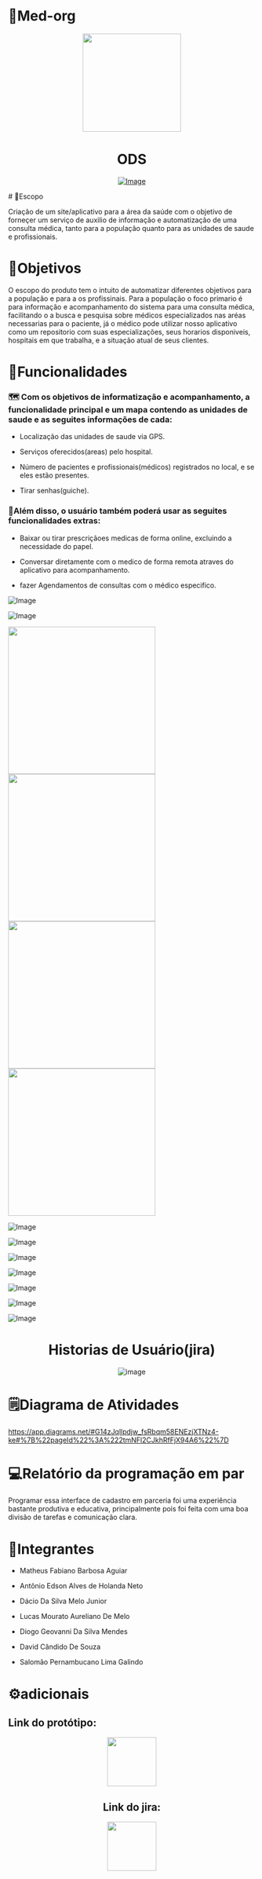 # 🏥Med-org
 
<div align= "center">
 
<img src="https://github.com/user-attachments/assets/a2b93cbb-5829-4bce-82ad-44c179b11673" width="200" height="200">


# ODS

[![Image](https://github.com/user-attachments/assets/0ef3329c-bcbc-49dd-ae64-8ca9c1e53a27)](https://www.ipea.gov.br/ods/ods3.html)




<div align= "left">
# 📓Escopo

Criação de um site/aplicativo para a área da saúde com o objetivo de forneçer um serviço de auxilio de informação e automatização de uma consulta médica, tanto para a população quanto para as unidades de saude e profissionais.


# 🎯Objetivos

O escopo do produto tem o intuito de automatizar diferentes objetivos para a população e para a os profissinais. Para a população o foco primario é para informação e acompanhamento do sistema para uma consulta médica, facilitando o a busca e pesquisa sobre médicos especializados nas aréas necessarias para o paciente, já o médico pode utilizar nosso aplicativo como um repositorio com suas especializações, seus horarios disponiveis, hospitais em que trabalha, e a situação atual de seus clientes.



# 📱Funcionalidades
### 🗺️ Com os objetivos de informatização e acompanhamento, a funcionalidade principal e um mapa contendo as unidades de saude e as seguites informações de cada:

- Localização das unidades de saude via GPS.

- Serviços oferecidos(areas) pelo hospital.

- Número de pacientes e profissionais(médicos) registrados no local, e se eles estão presentes.

- Tirar senhas(guiche).

### 📔Além disso, o usuário também poderá usar as seguites funcionalidades extras:

- Baixar ou tirar prescriçãoes medicas de forma online, excluindo a necessidade do papel.

- Conversar diretamente com o medico de forma remota atraves do aplicativo para acompanhamento.

- fazer Agendamentos de consultas com o médico especifico.

  





 
<div aliegn= "left">
 
![Image](https://github.com/user-attachments/assets/dbc30381-3ec2-41b6-bff6-54011192ad5f)
 
![Image](https://github.com/user-attachments/assets/d68246ad-58b5-47e1-9977-e84403d5259e)


<img src="https://github.com/user-attachments/assets/5b896513-9036-4aca-aa2f-8835871f29f3" width="300"/>


<img src="https://github.com/user-attachments/assets/44d5bff1-3ea7-4f4f-ac41-582cea59a6e8" width="300"/>


<img src="https://github.com/user-attachments/assets/b5020296-99bf-46ff-8b7a-23cee285ae54" width="300"/>



<img src="https://github.com/user-attachments/assets/faaf1db9-2345-4fac-a839-0ce2e135726a" width="300"/>





![Image](https://github.com/user-attachments/assets/1f2e95a0-189a-4817-bae2-fdf48bc0aedb)



![Image](https://github.com/user-attachments/assets/6c472fd2-4533-4698-91f5-c46559f007cf)


![Image](https://github.com/user-attachments/assets/4abf2d4d-e907-4702-898a-098cb9aa530e)

![Image](https://github.com/user-attachments/assets/35292659-6e97-41e4-80e1-e5e5cdc53688)

![Image](https://github.com/user-attachments/assets/7f81cf4e-74bd-4e84-ada5-df1b7353029c)

![Image](https://github.com/user-attachments/assets/346585e8-edd3-4e6f-9f26-85f722bda37d)

![Image](https://github.com/user-attachments/assets/586a1835-9dfd-4449-90e6-476603b6fd56)

<div align="center">
 
# Historias de Usuário(jira)

![image](https://github.com/user-attachments/assets/def95dfb-62b1-4842-a8de-5359345fb571)

<div align="left">
 
# 🗒️Diagrama de Atividades

https://app.diagrams.net/#G14zJqllpdjw_fsRbqm58ENEzjXTNz4-ke#%7B%22pageId%22%3A%222tmNFl2CJkhRfFjX94A6%22%7D

<div align="left">

 # 💻Relatório da programação em par

Programar essa interface de cadastro em parceria foi uma experiência bastante produtiva e educativa, principalmente pois foi feita com uma boa divisão de tarefas e comunicação clara. 

 <div align="left">
  
# 🤝Integrantes 

- Matheus Fabiano Barbosa Aguiar

- Antônio Edson Alves de Holanda Neto

- Dácio Da Silva Melo Junior

- Lucas Mourato Aureliano De Melo

- Diogo Geovanni Da Silva Mendes

- David Cândido De Souza

- Salomão Pernambucano Lima Galindo

  


 
# ⚙️adicionais

## Link do protótipo:
<div align="center">
 
[<img src="https://github.com/user-attachments/assets/dbcced9d-86c8-4ad1-9889-3563c3b3df97" width="100" height="100">](https://ai2.appinventor.mit.edu/#4644208094806016)

## Link do jira:
<div align="center">
 
[<img src="https://github.com/user-attachments/assets/e1bd292f-9d9f-41c5-bf57-12124c87dfaa" widht="100" height="100">](https://unicap-team-foo2rsaj.atlassian.net/jira/software/projects/DP/boards/1)






